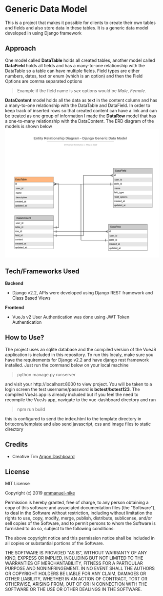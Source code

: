 # Generic Data Model
This is a project that makes it possible for clients to create their own tables and fields and also store data in these tables. It is a generic data model developed in using Django framework 

## Approach
One model called **DataTable** holds all created tables, another model called **DataField** holds all fields and has a many-to-one relationship with the DataTable so a table can have multiple fields. Field types are either numbers, dates, text or enum (which is an option) and then the Field Options are comma separated options 

> Example if the field name is *sex* options would be *Male, Female*. 

**DataContent** model holds all the data as text in the content column and has a many-to-one relationship with the DataTable and DataField. In order to keep track of inserted rows so that created content can have a link and can be treated as one group of information I made the **DataRow** model that has a one-to-many relationship with the DataContent. 
The ERD diagram of the models is shown below
<img src="https://github.com/emmanuel-nike/django-generic-datamodel/blob/master/ERD.png" />

## Tech/Frameworks Used
**Backend**
* Django v2.2, APIs were developed using Django REST framework and Class Based Views

**Frontend**
* VueJs v2 
User Authentication was done using JWT Token Authentication

## How to Use?
The project uses an sqlite database and the compiled version of the VueJS application is included in this repository. To run this localy, make sure you have the requirements for Django v2.2 and have django rest framework installed. Just run the command below on your local machine

> python manage.py runserver

and visit your http://localhost:8000 to view project. You will be taken to a login screen the test username/password is **bctest**/**bctest123**. The compiled VueJs app is already included but if you feel the need to recompile the VueJs app, navigate to the vue-dashboard directory and run

> npm run build

this is configured to send the index.html to the template directory in britecore/template and also send javascript, css and image files to static directory

## Credits
* Creative Tim [Argon Dashboard](https://www.creative-tim.com/product/argon-dashboard)

## License

MIT License

Copyright (c) 2019 [emmanuel-nike](https://www.github.com/emmanuel-nike)

Permission is hereby granted, free of charge, to any person obtaining a copy of this software and associated documentation files (the "Software"), to deal in the Software without restriction, including without limitation the rights to use, copy, modify, merge, publish, distribute, sublicense, and/or sell copies of the Software, and to permit persons to whom the Software is furnished to do so, subject to the following conditions:

The above copyright notice and this permission notice shall be included in all copies or substantial portions of the Software.

THE SOFTWARE IS PROVIDED "AS IS", WITHOUT WARRANTY OF ANY KIND, EXPRESS OR IMPLIED, INCLUDING BUT NOT LIMITED TO THE WARRANTIES OF MERCHANTABILITY, FITNESS FOR A PARTICULAR PURPOSE AND NONINFRINGEMENT. IN NO EVENT SHALL THE AUTHORS OR COPYRIGHT HOLDERS BE LIABLE FOR ANY CLAIM, DAMAGES OR OTHER LIABILITY, WHETHER IN AN ACTION OF CONTRACT, TORT OR OTHERWISE, ARISING FROM, OUT OF OR IN CONNECTION WITH THE SOFTWARE OR THE USE OR OTHER DEALINGS IN THE SOFTWARE.